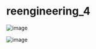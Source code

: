 # reengineering_4

![image](https://github.com/oleksandrtytko/reengineering_4/assets/124786943/149d493f-f2c0-4684-911d-56151396adf1)

![image](https://github.com/oleksandrtytko/reengineering_4/assets/124786943/a572f504-9493-4d14-82c8-be6c91f23df7)
